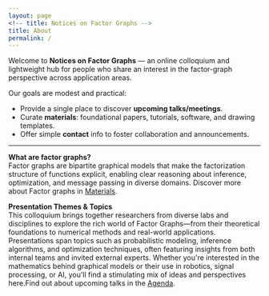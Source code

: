 ```yaml
---
layout: page
<!-- title: Notices on Factor Graphs -->
title: About
permalink: /
---
```



Welcome to **Notices on Factor Graphs** — an online colloquium and lightweight hub for people who share an interest in the factor-graph perspective across application areas.

Our goals are modest and practical:

- Provide a single place to discover **upcoming talks/meetings**.
- Curate **materials**: foundational papers, tutorials, software, and drawing templates.
- Offer simple **contact** info to foster collaboration and announcements.

---

**What are factor graphs?**  
Factor graphs are bipartite graphical models that make the factorization structure of functions explicit, enabling clear reasoning about inference, optimization, and message passing in diverse domains. Discover more about Factor graphs in [Materials](./materials).

**Presentation Themes & Topics**  
This colloquium brings together researchers from diverse labs and disciplines to explore the rich world of Factor Graphs—from their theoretical foundations to numerical methods and real-world applications. Presentations span topics such as probabilistic modeling, inference algorithms, and optimization techniques, often featuring insights from both internal teams and invited external experts. Whether you're interested in the mathematics behind graphical models or their use in robotics, signal processing, or AI, you'll find a stimulating mix of ideas and perspectives here.Find out about upcoming talks in the [Agenda](./agenda).
